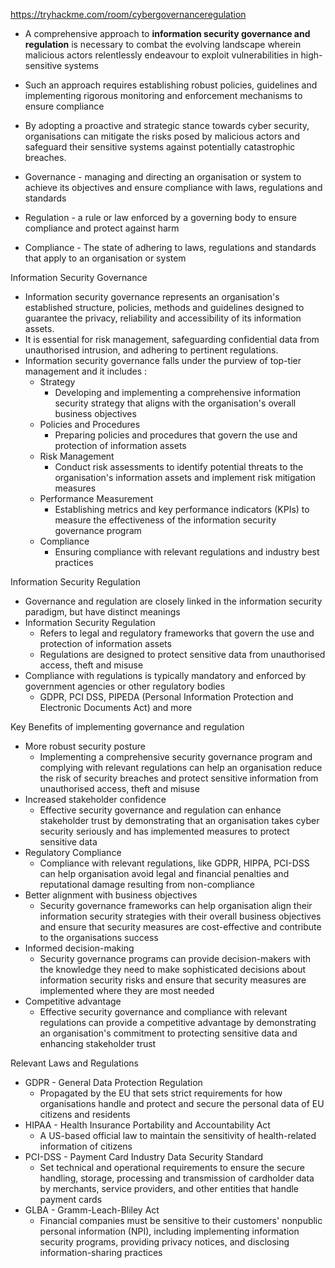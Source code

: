 https://tryhackme.com/room/cybergovernanceregulation

- A comprehensive approach to **information security governance and regulation** is necessary to combat the evolving landscape wherein malicious actors relentlessly endeavour to exploit vulnerabilities in high-sensitive systems
- Such an approach requires establishing robust policies, guidelines and implementing rigorous monitoring and enforcement mechanisms to ensure compliance
- By adopting a proactive and strategic stance towards cyber security, organisations can mitigate the risks posed by malicious actors and safeguard their sensitive systems against potentially catastrophic breaches. 

- Governance - managing and directing an organisation or system to achieve its objectives and ensure compliance with laws, regulations and standards
- Regulation - a rule or law enforced by a governing body to ensure compliance and protect against harm
- Compliance - The state of adhering to laws, regulations and standards that apply to an organisation or system

Information Security Governance
- Information security governance represents an organisation's established structure, policies, methods and guidelines designed to guarantee the privacy, reliability and accessibility of its information assets.
- It is essential for risk management, safeguarding confidential data from unauthorised intrusion, and adhering to pertinent regulations. 
- Information security governance falls under the purview of top-tier management and it includes :
	- Strategy
		- Developing and implementing a comprehensive information security strategy that aligns with the organisation's overall business objectives
	- Policies and Procedures
		- Preparing policies and procedures that govern the use and protection of information assets
	- Risk Management
		- Conduct risk assessments to identify potential threats to the organisation's information assets and implement risk mitigation measures
	- Performance Measurement
		- Establishing metrics and key performance indicators (KPIs) to measure the effectiveness of the information security governance program
	- Compliance
		- Ensuring compliance with relevant regulations and industry best practices

Information Security Regulation
- Governance and regulation are closely linked in the information security paradigm, but have distinct meanings
- Information Security Regulation
	- Refers to legal and regulatory frameworks that govern the use and protection of information assets
	- Regulations are designed to protect sensitive data from unauthorised access, theft and misuse
- Compliance with regulations is typically mandatory and enforced by government agencies or other regulatory bodies
	- GDPR, PCI DSS, PIPEDA (Personal Information Protection and Electronic Documents Act) and more

Key Benefits of implementing governance and regulation
- More robust security posture
	- Implementing a comprehensive security governance program and complying with relevant regulations can help an organisation reduce the risk of security breaches and protect sensitive information from unauthorised access, theft and misuse
- Increased stakeholder confidence
	- Effective security governance and regulation can enhance stakeholder trust by demonstrating that an organisation takes cyber security seriously and has implemented measures to protect sensitive data
- Regulatory Compliance
	- Compliance with relevant regulations, like GDPR, HIPPA, PCI-DSS can help organisation avoid legal and financial penalties and reputational damage resulting from non-compliance
- Better alignment with business objectives
	- Security governance frameworks can help organisation align their information security strategies with their overall business objectives and ensure that security measures are cost-effective and contribute to the organisations success
- Informed decision-making
	- Security governance programs can provide decision-makers with the knowledge they need to make sophisticated decisions about information security risks and ensure that security measures are implemented where they are most needed
- Competitive advantage
	- Effective security governance and compliance with relevant regulations can provide a competitive advantage by demonstrating an organisation's commitment to protecting sensitive data and enhancing stakeholder trust

Relevant Laws and Regulations
- GDPR - General Data Protection Regulation
	- Propagated by the EU that sets strict requirements for how organisations handle and protect and secure the personal data of EU citizens and residents
- HIPAA - Health Insurance Portability and Accountability Act
	- A US-based official law to maintain the sensitivity of health-related information of citizens
- PCI-DSS - Payment Card Industry Data Security Standard
	- Set technical and operational requirements to ensure the secure handling, storage, processing and transmission of cardholder data by merchants, service providers, and other entities that handle payment cards
- GLBA - Gramm-Leach-Bliley Act
	- Financial companies must be sensitive to their customers' nonpublic personal information (NPI), including implementing information security programs, providing privacy notices, and disclosing information-sharing practices